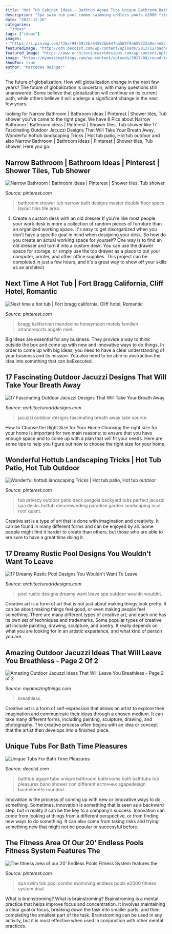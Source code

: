 ```yaml
---
title: "Hot Tub Cabinet Ideas ~ Bathtub Agape Tubs Unique Bathroom Bathrooms Bath Bathtubs Tub Pleasures Bano Shower Con Different источник Agapedesign Bachelorette Rounded"
description: "Spa swim tub pool combo swimming endless pools e2000 fitness system dual"
date: "2022-12-26"
categories:
- "ideas"
tags: ["ideas"]
images:
- "https://i.pinimg.com/736x/94/59/2b/94592bb647ba589f9e659222a0ec4e5c.jpg"
featuredImage: "http://cdn.decoist.com/wp-content/uploads/2013/12/bachelorette-rounded-bathtub-design.jpg"
featured_image: "https://www.architectureartdesigns.com/wp-content/uploads/2015/11/17-Dreamy-Rustic-Pool-Designs-You-Wouldnt-Want-To-Leave-7-630x419.jpg"
image: "https://myamazingthings.com/wp-content/uploads/2017/04/round-tub.jpg"
ShowToc: true
author: "Mercedes Reinger"
---
```



The future of globalization: How will globalization change in the next few years?
The future of globalization is uncertain, with many questions still unanswered. Some believe that globalization will continue on its current path, while others believe it will undergo a significant change in the next few years.

	

		
looking for Narrow Bathroom | Bathroom ideas | Pinterest | Shower tiles, Tub shower you've came to the right page. We have 8 Pics about Narrow Bathroom | Bathroom ideas | Pinterest | Shower tiles, Tub shower like 17 Fascinating Outdoor Jacuzzi Designs That Will Take Your Breath Away, Wonderful hottub landscaping Tricks | Hot tub patio, Hot tub outdoor and also Narrow Bathroom | Bathroom ideas | Pinterest | Shower tiles, Tub shower. Here you go:
		
    
## Narrow Bathroom | Bathroom Ideas | Pinterest | Shower Tiles, Tub Shower

<img loading=lazy src="https://s-media-cache-ak0.pinimg.com/736x/29/23/dc/2923dcecb5e94dbb7e077dacd770e18c.jpg" onerror="this.onerror=null;this.src='https://tse4.mm.bing.net/th?id=OIP.PvNCNB2pAZJ9l9zjfeeoxAHaJ6&amp;pid=15.1';" alt="Narrow Bathroom | Bathroom ideas | Pinterest | Shower tiles, Tub shower">

_Source: pinterest.com_

>bathroom shower tub narrow bath designs master double floor space layout tiles tile area. 

	

1. Create a custom desk with an old dresser
If you're like most people, your work desk is more a collection of random pieces of furniture than an organized working space. It's easy to get disorganized when you don't have a specific goal in mind when designing your desk. So how do you create an actual working space for yourself? One way is to find an old dresser and turn it into a custom desk. You can use the drawer space for storage, or simply use the top drawer as a place to put your computer, printer, and other office supplies. This project can be completed in just a few hours, and it's a great way to show off your skills as an architect.

    
## Next Time A Hot Tub | Fort Bragg California, Cliff Hotel, Romantic

<img loading=lazy src="https://i.pinimg.com/736x/78/36/5c/78365c09d8c2908215fc6ef95bb72ba3--fort-bragg-california-california-honeymoon.jpg" onerror="this.onerror=null;this.src='https://tse4.mm.bing.net/th?id=OIP.gZwZ-4pGszqS6NDVQKR6NAHaFn&amp;pid=15.1';" alt="Next time a hot tub | Fort bragg california, Cliff hotel, Romantic">

_Source: pinterest.com_

>bragg kalifornien mendocino honeymoon motels familien strandresorts angeln miel. 

	

Big Ideas are essential for any business. They provide a way to think outside the box and come up with new and innovative ways to do things. In order to come up with big ideas, you need to have a clear understanding of your business and its mission. You also need to be able to abstraction the idea into something that can beExecuted.

    
## 17 Fascinating Outdoor Jacuzzi Designs That Will Take Your Breath Away

<img loading=lazy src="https://www.architectureartdesigns.com/wp-content/uploads/2016/05/10-35-630x419.jpg" onerror="this.onerror=null;this.src='https://tse2.mm.bing.net/th?id=OIP.-DYblnJUYyDuDbn4NL5njgHaE7&amp;pid=15.1';" alt="17 Fascinating Outdoor Jacuzzi Designs That Will Take Your Breath Away">

_Source: architectureartdesigns.com_

>jacuzzi outdoor designs fascinating breath away take source. 

	

How to Choose the Right Size for Your Home
Choosing the right size for your home is important for two main reasons: to ensure that you have enough space and to come up with a plan that will fit your needs. Here are some tips to help you figure out how to choose the right size for your home.

    
## Wonderful Hottub Landscaping Tricks | Hot Tub Patio, Hot Tub Outdoor

<img loading=lazy src="https://i.pinimg.com/736x/94/59/2b/94592bb647ba589f9e659222a0ec4e5c.jpg" onerror="this.onerror=null;this.src='https://tse1.mm.bing.net/th?id=OIP.U4yB6SNHSsWiiXArVOmDOgHaLG&amp;pid=15.1';" alt="Wonderful hottub landscaping Tricks | Hot tub patio, Hot tub outdoor">

_Source: pinterest.com_

>tub privacy outdoor patio deck pergola backyard tubs perfect jacuzzi spa decks hottub decorewarding paradise garden landscaping nice roof quant. 

	

Creative art is a type of art that is done with imagination and creativity. It can be found in many different forms and can be enjoyed by all. Some people might find it harder to create than others, but those who are able to are sure to have a great time doing it.

    
## 17 Dreamy Rustic Pool Designs You Wouldn&#039;t Want To Leave

<img loading=lazy src="https://www.architectureartdesigns.com/wp-content/uploads/2015/11/17-Dreamy-Rustic-Pool-Designs-You-Wouldnt-Want-To-Leave-7-630x419.jpg" onerror="this.onerror=null;this.src='https://tse1.mm.bing.net/th?id=OIP.fIopDStGUhA8aGUyUUijGAHaE7&amp;pid=15.1';" alt="17 Dreamy Rustic Pool Designs You Wouldn&#039;t Want To Leave">

_Source: architectureartdesigns.com_

>pool rustic designs dreamy want leave spa outdoor wouldn wouldnt. 

	

Creative art is a form of art that is not just about making things look pretty. It can be about making things feel good, or even making people feel something. There are many different types of creative art, and each one has its own set of techniques and trademarks. Some popular types of creative art include painting, drawing, sculpture, and poetry. It really depends on what you are looking for in an artistic experience, and what kind of person you are.

    
## Amazing Outdoor Jacuzzi Ideas That Will Leave You Breathless - Page 2 Of 2

<img loading=lazy src="https://myamazingthings.com/wp-content/uploads/2017/04/round-tub.jpg" onerror="this.onerror=null;this.src='https://tse4.mm.bing.net/th?id=OIP.4W5fpM2MN5KFRndNmIuNWQHaE8&amp;pid=15.1';" alt="Amazing Outdoor Jacuzzi Ideas That Will Leave You Breathless - Page 2 of 2">

_Source: myamazingthings.com_

>breathless. 

	

Creative art is a form of self-expression that allows an artist to explore their imagination and communicate their ideas through a chosen medium. It can take many different forms, including painting, sculpture, drawing, and photography. The creative process often begins with an idea or concept that the artist then develops into a finished piece.

    
## Unique Tubs For Bath Time Pleasures

<img loading=lazy src="http://cdn.decoist.com/wp-content/uploads/2013/12/bachelorette-rounded-bathtub-design.jpg" onerror="this.onerror=null;this.src='https://tse1.mm.bing.net/th?id=OIP.gYQX4Th2v0wQov28kIm1igHaLG&amp;pid=15.1';" alt="Unique Tubs For Bath Time Pleasures">

_Source: decoist.com_

>bathtub agape tubs unique bathroom bathrooms bath bathtubs tub pleasures bano shower con different источник agapedesign bachelorette rounded. 

	

Innovation is the process of coming up with new or innovative ways to do something. Sometimes, innovation is something that is seen as a backward step, but in reality it can be the key to a company’s success. Innovation can come from looking at things from a different perspective, or from finding new ways to do something. It can also come from taking risks and trying something new that might not be popular or successful before.

    
## The Fitness Area Of Our 20&#039; Endless Pools Fitness System Features The

<img loading=lazy src="https://i.pinimg.com/736x/58/ff/2c/58ff2cf36e32a2574f1acf9ac9221f0d.jpg" onerror="this.onerror=null;this.src='https://tse2.mm.bing.net/th?id=OIP.DIlYefQK2nOWIXd0hpXb-gHaD4&amp;pid=15.1';" alt="The fitness area of our 20&#039; Endless Pools Fitness System features the">

_Source: pinterest.com_

>spa swim tub pool combo swimming endless pools e2000 fitness system dual. 

	

What is brainstroming?
What is brainstroming? Brainstroming is a mental practice that helps improve focus and concentration. It involves maintaining a clear goal or focus, breaking down the task into smaller parts, and then completing the smallest part of the task. Brainstroming can be used in any activity, but it is most effective when used in conjunction with other mental practices.

